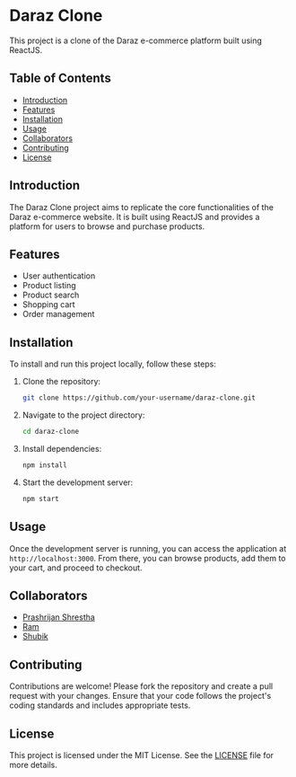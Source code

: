 # Daraz Clone

This project is a clone of the Daraz e-commerce platform built using ReactJS.

## Table of Contents

- [Introduction](#introduction)
- [Features](#features)
- [Installation](#installation)
- [Usage](#usage)
- [Collaborators](#collaborators)
- [Contributing](#contributing)
- [License](#license)

## Introduction

The Daraz Clone project aims to replicate the core functionalities of the Daraz e-commerce website. It is built using ReactJS and provides a platform for users to browse and purchase products.

## Features

- User authentication
- Product listing
- Product search
- Shopping cart
- Order management

## Installation

To install and run this project locally, follow these steps:

1. Clone the repository:
   ```bash
   git clone https://github.com/your-username/daraz-clone.git
   ```
2. Navigate to the project directory:
   ```bash
   cd daraz-clone
   ```
3. Install dependencies:
   ```bash
   npm install
   ```
4. Start the development server:
   ```bash
   npm start
   ```

## Usage

Once the development server is running, you can access the application at `http://localhost:3000`. From there, you can browse products, add them to your cart, and proceed to checkout.

## Collaborators

- [Prashrijan Shrestha](https://github.com/prashrijan)
- [Ram](https://github.com/Ram-cpu-coder)
- [Shubik](https://github.com/ShubikB)

## Contributing

Contributions are welcome! Please fork the repository and create a pull request with your changes. Ensure that your code follows the project's coding standards and includes appropriate tests.

## License

This project is licensed under the MIT License. See the [LICENSE](LICENSE) file for more details.
